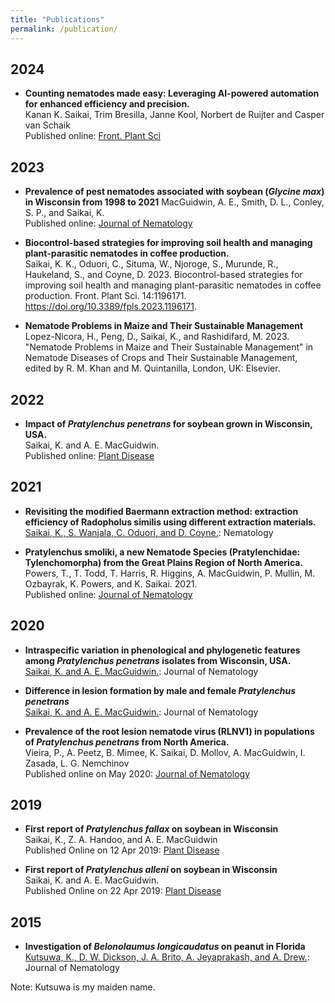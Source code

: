 ```yaml
---
title: "Publications"
permalink: /publication/
---
```



## 2024    
- **Counting nematodes made easy: Leveraging AI-powered automation for enhanced efficiency and precision.**    
      Kanan K. Saikai, Trim Bresilla, Janne Kool, Norbert de Ruijter and Casper van Schaik    
      Published online: [Front. Plant Sci](http://doi.org/10.3389/fpls.2024.1349209)          

## 2023     
- **Prevalence of pest nematodes associated with soybean (*Glycine max*) in Wisconsin from 1998 to 2021**
      MacGuidwin, A. E., Smith, D. L., Conley, S. P., and Saikai, K.    
      Published online: [Journal of Nematology](https://doi.org/10.2478/jofnem-2023-0053)
  
- **Biocontrol-based strategies for improving soil health and managing plant-parasitic nematodes in coffee production.**    
    Saikai, K. K., Oduori, C., Situma, W., Njoroge, S., Murunde, R., Haukeland, S., and Coyne, D. 2023. Biocontrol-based strategies for improving soil health and managing plant-parasitic nematodes in coffee production. Front. Plant Sci. 14:1196171. https://doi.org/10.3389/fpls.2023.1196171.      
    
- **Nematode Problems in Maize and Their Sustainable Management**   
    Lopez-Nicora, H., Peng, D., Saikai, K., and Rashidifard, M. 2023. "Nematode Problems in Maize and Their Sustainable Management" in Nematode Diseases of     Crops and Their Sustainable Management, edited by R. M. Khan and M. Quintanilla, London, UK: Elsevier.  


## 2022
- **Impact of *Pratylenchus penetrans* for soybean grown in Wisconsin, USA.**  
    Saikai, K. and A. E. MacGuidwin.  
    Published online: [Plant Disease](https://doi.org/10.1094/PDIS-09-21-1888-RE)
    

## 2021
- **Revisiting the modified Baermann extraction method: extraction efficiency of Radopholus similis using different extraction materials.**  
    [Saikai, K., S. Wanjala, C. Oduori, and D. Coyne.](https://github.com/ksaikai/ksaikai.github.io/blob/master/files/Saikai_et_al_2021_baermann.pdf): Nematology  


- **Pratylenchus smoliki, a new Nematode Species (Pratylenchidae: Tylenchomorpha) from the Great Plains Region of North America.**  
    Powers, T., T. Todd, T. Harris, R. Higgins, A. MacGuidwin, P. Mullin, M. Ozbayrak, K. Powers, and K. Saikai. 2021.  
    Published online: [Journal of Nematology](https://doi.org/10.21307/jofnem-2021-100)


## 2020
- **Intraspecific variation in phenological and phylogenetic features among *Pratylenchus penetrans* isolates from Wisconsin, USA.**  
    [Saikai, K. and A. E. MacGuidwin.](https://github.com/ksaikai/ksaikai.github.io/blob/master/files/SaikaiandMacGuidwin_2020_IntraspecificVariation.pdf): Journal of Nematology


- **Difference in lesion formation by male and female _Pratylenchus penetrans_**   
    [Saikai, K. and A. E. MacGuidwin.](https://github.com/ksaikai/ksaikai.github.io/blob/master/files/SaikaiandMacGuidwin_2020_lesionDifferenceByGender.pdf): Journal of Nematology


- **Prevalence of the root lesion nematode virus (RLNV1) in populations of *Pratylenchus penetrans* from North America.**  
    Vieira, P., A. Peetz, B. Mimee, K. Saikai, D. Mollov, A. MacGuidwin, I. Zasada, L. G. Nemchinov  
    Published online on May 2020: [Journal of Nematology](https://www.exeley.com/journal_of_nematology/doi/10.21307/jofnem-2020-045.)


## 2019
- **First report of *Pratylenchus fallax* on soybean in Wisconsin**  
    Saikai, K., Z. A. Handoo, and A. E. MacGuidwin  
    Published Online on 12 Apr 2019: [Plant Disease](https://doi.org/10.1094/PDIS-02-19-0288-PDN)
    

- **First report of *Pratylenchus alleni* on soybean in Wisconsin**  
    Saikai, K. and A. E. MacGuidwin.  
    Published Online on 22 Apr 2019: [Plant Disease](https://doi.org/10.1094/PDIS-03-19-0501-PDN)


## 2015
- **Investigation of *Belonolaumus longicaudatus* on peanut in Florida**  
    [Kutsuwa, K., D. W. Dickson, J. A. Brito, A. Jeyaprakash, and A. Drew.](https://github.com/ksaikai/ksaikai.github.io/blob/master/files/Kutsuwa_et_al_2015_BelonolaimusOnPeanut.pdf): Journal of Nematology


Note: Kutsuwa is my maiden name.
